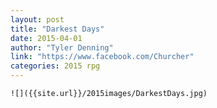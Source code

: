 ```yaml
---
layout: post
title: "Darkest Days"
date: 2015-04-01
author: "Tyler Denning"
link: "https://www.facebook.com/Churcher"
categories: 2015 rpg
---
```

```
![]({{site.url}}/2015images/DarkestDays.jpg)
```
